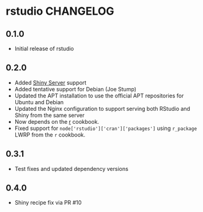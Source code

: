 rstudio CHANGELOG
=================

0.1.0
-----
- Initial release of rstudio

0.2.0
-----
- Added [Shiny Server](http://www.rstudio.com/shiny/server/) support
- Added tentative support for Debian (Joe Stump)
- Updated the APT installation to use the official APT repositories for Ubuntu and Debian
- Updated the Nginx configuration to support serving both RStudio and Shiny from the same server
- Now depends on the [r](https://github.com/stevendanna/cookbook-r/) cookbook.
- Fixed support for `node['rstudio']['cran']['packages']` using `r_package` LWRP from the `r` cookbook.

0.3.1
-----
- Test fixes and updated dependency versions

0.4.0
-----
- Shiny recipe fix via PR #10
